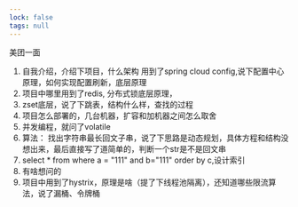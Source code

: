 ```yaml
---
lock: false
tags: null
---
```

美团一面
1. 自我介绍，介绍下项目，什么架构
 用到了spring cloud config,说下配置中心原理，如何实现配置刷新，底层原理
2. 项目中哪里用到了redis, 分布式锁底层原理，
3. zset底层，说了下跳表，结构什么样，查找的过程
4. 项目怎么部署的，几台机器，扩容和加机器之间怎么取舍
5. 并发编程，就问了volatile
6. 算法： 找出字符串最长回文子串，说了下思路是动态规划，具体方程和结构没想出来，最后直接写了道简单的，判断一个str是不是回文串
7. select * from where a = "111" and b="111" order by c,设计索引
8. 有啥想问的
9. 项目中用到了hystrix，原理是啥（提了下线程池隔离），还知道哪些限流算法，说了漏桶、令牌桶